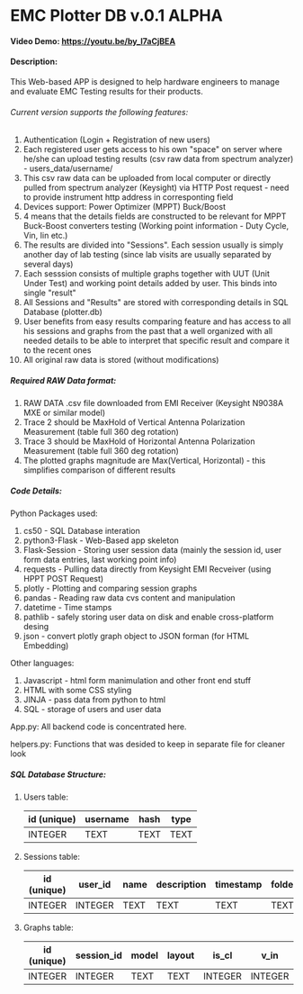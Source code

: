 # EMC Plotter DB v.0.1 ALPHA
#### Video Demo: https://youtu.be/by_l7aCjBEA
#### Description:
This Web-based APP is designed to help hardware engineers to manage and evaluate EMC Testing results for their products. 

###### Current version supports the following features:
1. Authentication (Login + Registration of new users)
2. Each registered user gets access to his own "space" on server where he/she can upload testing results (csv raw data from spectrum analyzer) - users_data/username/
3. This csv raw data can be uploaded from local computer or directly pulled from spectrum analyzer (Keysight) via HTTP Post request - need to provide instrument http address in corresponting field
4. Devices support: Power Optimizer (MPPT) Buck/Boost
5. 4 means that the details fields are constructed to be relevant for MPPT Buck-Boost converters testing (Working point information - Duty Cycle, Vin, Iin etc.)
5. The results are divided into "Sessions". Each session usually is simply another day of lab testing (since lab visits are usually separated by several days)
6. Each sesssion consists of multiple graphs together with UUT (Unit Under Test) and working point details added by user. This binds into single "result"
7. All Sessions and "Results" are stored with corresponding details in SQL Database (plotter.db) 
8. User benefits from easy results comparing feature and has access to all his sessions and graphs from the past that a well organized with all needed details to be able to interpret that specific result and compare it to the recent ones
9. All original raw data is stored (without modifications)


##### Required RAW Data format:
1. RAW DATA .csv file downloaded from EMI Receiver (Keysight N9038A MXE or similar model)
2. Trace 2 should be MaxHold of Vertical Antenna Polarization Measurement (table full 360 deg rotation)
3. Trace 3 should be MaxHold of Horizontal Antenna Polarization Measurement (table full 360 deg rotation)
4. The plotted graphs magnitude are Max(Vertical, Horizontal) - this simplifies comparison of different results


##### Code Details:
Python Packages used:
1. cs50 - SQL Database interation
2. python3-Flask - Web-Based app skeleton
3. Flask-Session - Storing user session data (mainly the session id, user form data entries, last working point info)
4. requests - Pulling data directly from Keysight EMI Recveiver (using HPPT POST Request)
5. plotly - Plotting and comparing session graphs
6. pandas - Reading raw data cvs content and manipulation
7. datetime - Time stamps
8. pathlib - safely storing user data on disk and enable cross-platform desing
9. json - convert plotly graph object to JSON forman (for HTML Embedding)

Other languages:
1. Javascript - html form manimulation and other front end stuff
2. HTML with some CSS styling
3. JINJA - pass data from python to html
4. SQL - storage of users and user data

App.py:
    All backend code is concentrated here. 

helpers.py:
    Functions that was desided to keep in separate file for cleaner look

##### SQL Database Structure:
1. Users table:

    | id (unique) | username | hash | type |
    | ---         | ---      | ---  | ---  |
    | INTEGER     | TEXT     | TEXT | TEXT |

2. Sessions table:
    
    | id (unique) | user_id | name | description | timestamp | folder |
    | ---         | ---     | ---  | ---         | ---       | ---    |
    | INTEGER     | INTEGER | TEXT | TEXT        | TEXT      | TEXT   |
 

3. Graphs table:
    
    | id (unique) | session_id | model | layout | is_cl   | v_in    | v_out   | i_in  | i_load | dc    | power   | mode | comment | filename | timestamp | is_final |
    |     ---     | ---        | ---   | ---    | ---     | ---     | ---     | ---   | ---    | ---   | ---     | ---  | ---     | ---      | ---       | --- |
    | INTEGER     | INTEGER    | TEXT  | TEXT   | INTEGER | INTEGER | INTEGER | FLOAT | FLOAT  | FLOAT | INTEGER | TEXT | TEXT    | TEXT     |           | INTEGER  |



